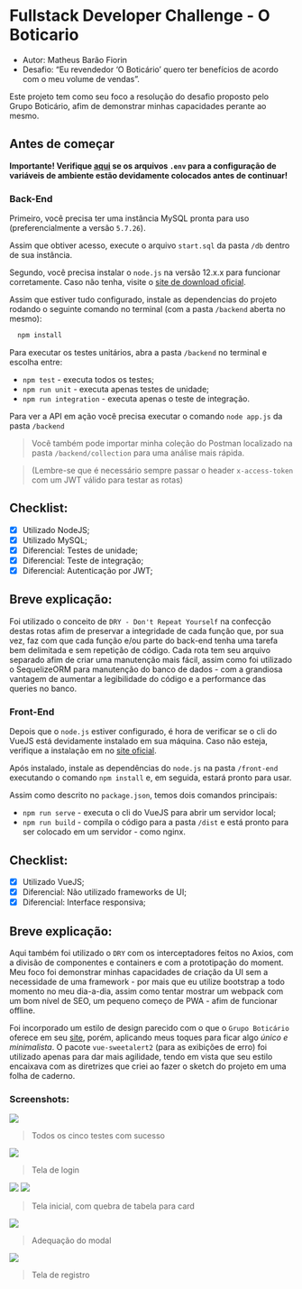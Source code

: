 # Fullstack Developer Challenge - O Boticario

* Autor: Matheus Barão Fiorin
* Desafio: “Eu revendedor ‘O Boticário’ quero ter benefícios de acordo com o meu volume de vendas”.

Este projeto tem como seu foco a resolução do desafio proposto pelo Grupo Boticário, afim de demonstrar minhas capacidades perante ao mesmo.

## Antes de começar

**Importante! Verifique [aqui](dotenv.md) se os arquivos `.env` para a configuração de variáveis de ambiente estão devidamente colocados antes de continuar!**

### Back-End

Primeiro, você precisa ter uma instância MySQL pronta para uso (preferencialmente a versão `5.7.26`).

Assim que obtiver acesso, execute o arquivo `start.sql` da pasta `/db` dentro de sua instância.

Segundo, você precisa instalar o `node.js` na versão 12.x.x para funcionar corretamente. Caso não tenha, visite o [site de download oficial](http://nodejs.org/download/).

Assim que estiver tudo configurado, instale as dependencias do projeto rodando o seguinte comando no terminal (com a pasta `/backend` aberta no mesmo):

``` javascript
  npm install
```

Para executar os testes unitários, abra a pasta `/backend` no terminal e escolha entre:

* `npm test` - executa todos os testes;
* `npm run unit` - executa apenas testes de unidade;
* `npm run integration` - executa apenas o teste de integração.

Para ver a API em ação você precisa executar o comando `node app.js` da pasta `/backend`

> Você também pode importar minha coleção do Postman localizado na pasta `/backend/collection` para uma análise mais rápida.

> (Lembre-se que é necessário sempre passar o header `x-access-token` com um JWT válido para testar as rotas)

Checklist:
---

- [x] Utilizado NodeJS;
- [x] Utilizado MySQL;
- [x] Diferencial: Testes de unidade;
- [x] Diferencial: Teste de integração;
- [x] Diferencial: Autenticação por JWT;

Breve explicação:
---

Foi utilizado o conceito de `DRY - Don't Repeat Yourself` na confecção destas rotas afim de preservar a integridade de cada função que, por sua vez, faz com que cada função e/ou parte do back-end tenha uma tarefa bem delimitada e sem repetição de código. Cada rota tem seu arquivo separado afim de criar uma manutenção mais fácil, assim como foi utilizado o SequelizeORM para manutenção do banco de dados - com a grandiosa vantagem de aumentar a legibilidade do código e a performance das queries no banco.

### Front-End

Depois que o `node.js` estiver configurado, é hora de verificar se o cli do VueJS está devidamente instalado em sua máquina. Caso não esteja, verifique a instalação em no [site oficial](https://cli.vuejs.org/).

Após instalado, instale as dependências do `node.js` na pasta `/front-end` executando o comando `npm install` e, em seguida, estará pronto para usar.

Assim como descrito no `package.json`, temos dois comandos principais:

* `npm run serve` - executa o cli do VueJS para abrir um servidor local;
* `npm run build` - compila o código para a pasta `/dist` e está pronto para ser colocado em um servidor - como nginx.

Checklist:
---

- [x] Utilizado VueJS;
- [x] Diferencial: Não utilizado frameworks de UI;
- [x] Diferencial: Interface responsiva;

Breve explicação:
---

Aqui também foi utilizado o `DRY` com os interceptadores feitos no Axios, com a divisão de componentes e containers e com a prototipação do moment. Meu foco foi demonstrar minhas capacidades de criação da UI sem a necessidade de uma framework - por mais que eu utilize bootstrap a todo momento no meu dia-a-dia, assim como tentar mostrar um webpack com um bom nível de SEO, um pequeno começo de PWA - afim de funcionar offline.

Foi incorporado um estilo de design parecido com o que o `Grupo Boticário` oferece em seu [site](https://boticario.com.br/), porém, aplicando meus toques para ficar algo *único e minimalista*. O pacote `vue-sweetalert2` (para as exibições de erro) foi utilizado apenas para dar mais agilidade, tendo em vista que seu estilo encaixava com as diretrizes que criei ao fazer o sketch do projeto em uma folha de caderno.

### Screenshots:

![](screenshots/tests.png)

> Todos os cinco testes com sucesso

![](screenshots/front-end-login.png)

> Tela de login

![](screenshots/front-end-home-1.png)
![](screenshots/front-end-home-2.png)

> Tela inicial, com quebra de tabela para card

![](screenshots/front-end-remove.png)

> Adequação do modal

![](screenshots/front-end-register.png)

> Tela de registro

